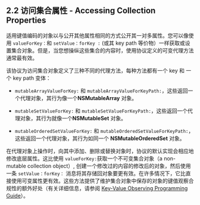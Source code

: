 ## 2.2 访问集合属性 - Accessing Collection Properties

适用键值编码的对象以与公开其他属性相同的方式公开其一对多属性。您可以像使用 `valueForKey：`和 `setValue：forKey :` (或其 key path 等价物）一样获取或设置集合对象。但是，当您想操纵这些集合的内容时，使用协议定义的可变代理方法通常最有效。

该协议为访问集合对象定义了三种不同的代理方法，每种方法都有一个 key 和 一个 key path 变体：

* `mutableArrayValueForKey:` 和 `mutableArrayValueForKeyPath:`，这些返回一个代理对象，其行为像一个**NSMutableArray** 对象。

* `mutableSetValueForKey:` 和 `mutableSetValueForKeyPath:`，这些返回一个代理对象，其行为就像一个**NSMutableSet** 对象。

* `mutableOrderedSetValueForKey:` 和 `mutableOrderedSetValueForKeyPath:`，这些返回一个代理对象，其行为如同一个 **NSMutableOrderedSet** 对象。

在代理对象上操作时，向其中添加、删除或替换对象时，协议的默认实现会相应地修改底层属性。这比使用 `valueForKey:`获取一个不可变集合对象（a non-mutable collection object）, 创建一个修改过的内容的修改后的对象，然后使用一条 `setValue：forKey：` 消息将其存储回对象要更有效。在许多情况下，它比直接使用可变属性更有效。这些方法提供了维护集合对象中保存的对象的键值观察合规性的额外好处（有关详细信息，请参阅 [Key-Value Observing Programming Guide](https://developer.apple.com/library/content/documentation/Cocoa/Conceptual/KeyValueObserving/KeyValueObserving.html#//apple_ref/doc/uid/10000177i)）。
